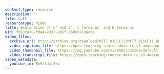 ```yaml
---
content_type: resource
description: ''
file: null
resourcetype: Video
title: Explanation of 5' and 3', C terminus, and N terminus
uid: f063ca70-fda4-2937-2e5f-b59697106c86
video_files:
  archive_url: http://archive.org/download/MIT7.01SCF11/MIT7_01SCF11_Un2Ses2_Rec_300k.mp4
  video_captions_file: https://open-learning-course-data-rc.s3.amazonaws.com/7-01sc-fundamentals-of-biology-fall-2011/adebffd144d759c79e3ecf23a4a2bb76_Rn9zldxtZko.vtt
  video_thumbnail_file: https://img.youtube.com/vi/Rn9zldxtZko/default.jpg
  video_transcript_file: https://open-learning-course-data-rc.s3.amazonaws.com/7-01sc-fundamentals-of-biology-fall-2011/78ef45cd1a5a2d2726be059b8e8f5f07_Rn9zldxtZko.pdf
video_metadata:
  youtube_id: Rn9zldxtZko
---
```

